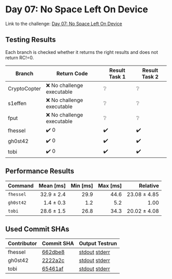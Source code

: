 # Day 07: No Space Left On Device

Link to the challenge: [Day 07: No Space Left On Device](https://adventofcode.com/2022/day/7)

## Testing Results

Each branch is checked whether it returns the right results and does not return RC!=0.

| Branch | Return Code | Result Task 1 | Result Task 2 |
| ------ | ----------- | ------------- | ------------- |
| CryptoCopter | ❌ No challenge executable | ❔ | ❔ |
| s1effen | ❌ No challenge executable | ❔ | ❔ |
| fput | ❌ No challenge executable | ❔ | ❔ |
| fhessel | ✔️ 0 | ✔️ | ✔️ |
| gh0st42 | ✔️ 0 | ✔️ | ✔️ |
| tobi | ✔️ 0 | ✔️ | ✔️ |

## Performance Results

| Command | Mean [ms] | Min [ms] | Max [ms] | Relative |
|:---|---:|---:|---:|---:|
| `fhessel` | 32.9 ± 2.4 | 29.9 | 44.6 | 23.08 ± 4.85 |
| `gh0st42` | 1.4 ± 0.3 | 1.2 | 5.2 | 1.00 |
| `tobi` | 28.6 ± 1.5 | 26.8 | 34.3 | 20.02 ± 4.08 |


## Used Commit SHAs

| Contributor | Commit SHA | Output Testrun |
| ----------- | ---------- | -------------- |
| fhessel | [662dbe8](https://github.com/LOEWE-emergenCITY/AdventOfCode2022/tree/662dbe8c31f1a414cc085a92472b31b19a481d0d/07) | [stdout](07/fhessel.txt) [stderr](07/fhessel-stderr.txt) |
| gh0st42 | [2222a2c](https://github.com/LOEWE-emergenCITY/AdventOfCode2022/tree/2222a2c0e3cb5cd42b88cdf3a9ed54bbb9ad3b90/07) | [stdout](07/gh0st42.txt) [stderr](07/gh0st42-stderr.txt) |
| tobi | [65461af](https://github.com/LOEWE-emergenCITY/AdventOfCode2022/tree/65461af25dfe92fc86817fce8cbbda19db3d638a/07) | [stdout](07/tobi.txt) [stderr](07/tobi-stderr.txt) |


